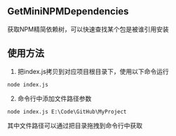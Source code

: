 ## GetMiniNPMDependencies
获取NPM精简依赖树，可以快速查找某个包是被谁引用安装

## 使用方法
1. 把index.js拷贝到对应项目根目录下，使用以下命令运行
```
node index.js
```

2. 命令行中添加文件路径参数
```
node index.js E:\Code\GitHub\MyProject
```
其中文件路径可以通过把目录拖拽到命令行中获取
